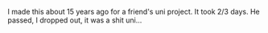 I made this about 15 years ago for a friend's uni project. It took 2/3 days. He passed, I dropped out, it was a shit uni...